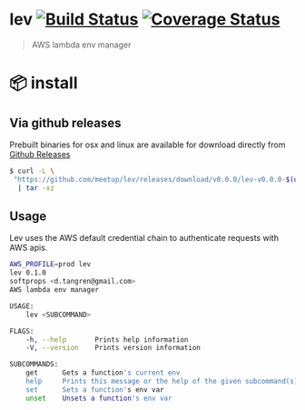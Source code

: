 # lev [![Build Status](https://travis-ci.org/meetup/lev.svg?branch=master)](https://travis-ci.org/meetup/lev) [![Coverage Status](https://coveralls.io/repos/github/meetup/lev/badge.svg?branch=master)](https://coveralls.io/github/meetup/lev?branch=master)

> AWS lambda env manager

# 📦 install

## Via github releases

Prebuilt binaries for osx and linux are available for download directly from [Github Releases](https://github.com/meetup/lev/releases)

```bash
$ curl -L \
 "https://github.com/meetup/lev/releases/download/v0.0.0/lev-v0.0.0-$(uname -s)-$(uname -m).tar.gz" \
  | tar -xz
```

## Usage

Lev uses the AWS default credential chain to authenticate requests with AWS apis.

```bash
AWS_PROFILE=prod lev
lev 0.1.0
softprops <d.tangren@gmail.com>
AWS lambda env manager

USAGE:
    lev <SUBCOMMAND>

FLAGS:
    -h, --help       Prints help information
    -V, --version    Prints version information

SUBCOMMANDS:
    get      Gets a function's current env
    help     Prints this message or the help of the given subcommand(s)
    set      Sets a function's env var
    unset    Unsets a function's env var
```